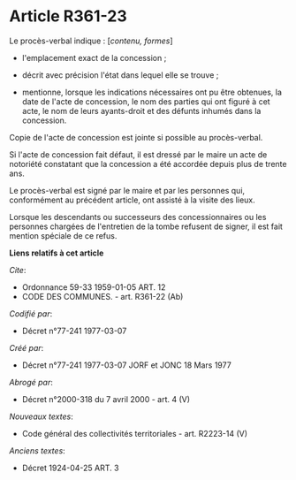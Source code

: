 # Article R361-23

Le procès-verbal indique : [*contenu, formes*]

- l'emplacement exact de la concession ;

- décrit avec précision l'état dans lequel elle se trouve ;

- mentionne, lorsque les indications nécessaires ont pu être obtenues, la date de l'acte de concession, le nom des parties
qui ont figuré à cet acte, le nom de leurs ayants-droit et des défunts inhumés dans la concession.

Copie de l'acte de concession est jointe si possible au procès-verbal.

Si l'acte de concession fait défaut, il est dressé par le maire un acte de notoriété constatant que la concession a été
accordée depuis plus de trente ans.

Le procès-verbal est signé par le maire et par les personnes qui, conformément au précédent article, ont assisté à la visite
des lieux.

Lorsque les descendants ou successeurs des concessionnaires ou les personnes chargées de l'entretien de la tombe refusent de
signer, il est fait mention spéciale de ce refus.

**Liens relatifs à cet article**

_Cite_:

  - Ordonnance 59-33 1959-01-05 ART. 12
  - CODE DES COMMUNES. - art. R361-22 (Ab)

_Codifié par_:

  - Décret n°77-241 1977-03-07

_Créé par_:

  - Décret n°77-241 1977-03-07 JORF et JONC 18 Mars 1977

_Abrogé par_:

  - Décret n°2000-318 du 7 avril 2000 - art. 4 (V)

_Nouveaux textes_:

  - Code général des collectivités territoriales - art. R2223-14 (V)

_Anciens textes_:

  - Décret  1924-04-25 ART. 3
